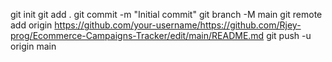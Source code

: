 git init
git add .
git commit -m "Initial commit"
git branch -M main
git remote add origin https://github.com/your-username/https://github.com/Rjey-prog/Ecommerce-Campaigns-Tracker/edit/main/README.md
git push -u origin main
